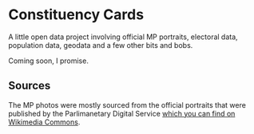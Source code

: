 # Constituency Cards
A little open data project involving official MP portraits, electoral data, population data, geodata and a few other bits and bobs.

Coming soon, I promise.

## Sources
The MP photos were mostly sourced from the official portraits that were published by the Parlimanetary Digital Service [which you can find on Wikimedia Commons](https://commons.wikimedia.org/wiki/Category:Official_United_Kingdom_Parliamentary_photographs_2017).
